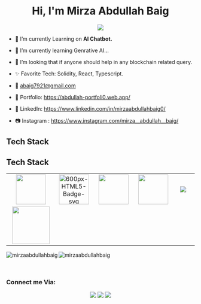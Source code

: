 <body>
  <div align="center">
    <h1> Hi, I'm Mirza Abdullah Baig<a href="https://hammad-air.github.io/hammad/"></h1>
  </div>
<p align="center">
<a href="https://github.com/MirzaAbdullahBaig"><img src="https://readme-typing-svg.herokuapp.com/?lines=Blockchain+Developer;Web+3.0,+Defi,+Dapps,+Dex,;Mern+Stack+Developer&font=Roboto&size=26&duration=3500&pause=500&center=true&width=500&height=50&color=eab676"></a>
	
<!-- ## My WordPress Course 
- [Mubashar Nouman](https://www.youtube.com/channel/UC6lUUWMyuiibsJzV8BNdaEQ)
 -->

- 🔭 I’m currently Learning on **AI Chatbot.**

- 📓 I’m currently learning Genrative AI...
	
- 🤝 I’m looking that if anyone should help in any blockchain related query.

- ✨ Favorite Tech: Solidity, React, Typescript.

- 📧 abaig7921@gmail.com

- 🎨 Portfolio: https://abdullah-portfoli0.web.app/

- 💼 LinkedIn: https://www.linkedin.com/in/mirzaabdullahbaig0/

- 📷 Instagram : https://www.instagram.com/mirza__abdullah__baig/
 
<h2>Tech Stack</h2>

<h2>Tech Stack</h2>

<table width="100">
<tr>
  <td align='center'>
        <img src="https://i.ibb.co/k9DR4qb/download-1.png" width="80">
  </td>
	
  <td align='center'>
        <img src="https://i.ibb.co/LJW290k/600px-HTML5-Badge-svg.png" alt="600px-HTML5-Badge-svg"  width="80">
  </td>
    
  <td align='center' width="200">
        <img src="https://i.ibb.co/MRtPsvN/download.png" width="80">
  </td>

  <td align='center'>
        <img src="https://upload.wikimedia.org/wikipedia/commons/thumb/4/4c/Typescript_logo_2020.svg/1200px-Typescript_logo_2020.svg.png" width="80">
  </td>

  <td align='center' width="200">
        <img src="https://www.vectorlogo.zone/logos/reactjs/reactjs-ar21.svg">
  </td>
</tr>
 
<tr>
    <td align='center' width="200">
        <img src="https://fiverr-res.cloudinary.com/npm-assets/layout-server/fiverr-og-logo.5fd6463.png" width="100">
    </td>
</tr>
 

    
</table>

<p><img align="left" src="https://github-readme-stats.vercel.app/api/top-langs?username=mirzaabdullahbaig&show_icons=true&locale=en&layout=compact" alt="mirzaabdullahbaig" /></p>
<p><img align="center" src="https://github-readme-streak-stats.herokuapp.com/?user=mirzaabdullahbaig&" alt="mirzaabdullahbaig" /></p>

<br>

<h3 align="left">Connect me Via:</h3>
</p>
<p align="center">
<a href="https://www.linkedin.com/in/mirzaabdullahbaig0/"><img src="https://img.shields.io/badge/-Mirza%20Abdullah%20Baig-0077B5?style=flat&logo=Linkedin&logoColor=white"/></a>
<a href="mailto:abaig7921@gmail.com"><img src="https://img.shields.io/badge/-abaig7921@gmail.com-D14836?style=flat&logo=Gmail&logoColor=white"/></a>
<a href="https://www.instagram.com/mirza__abdullah__baig/"><img src="https://img.shields.io/badge/-Mirza%20Abdullah%20Baig-E4405F?style=flat&logo=Instagram&logoColor=white"/></a>
 </p>
